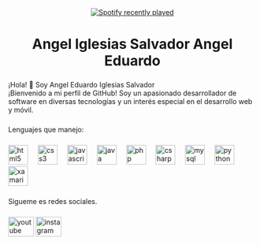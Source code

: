 <div align="center">
  <a href="https://open.spotify.com/user/https://open.spotify.com/intl-es/track/1yX6sh2TkrT5hsXodo7aS6?si=3e6b47274b584211">
    <img src="https://spotify-recently-played-readme.vercel.app/api?user=https://open.spotify.com/intl-es/track/1yX6sh2TkrT5hsXodo7aS6?si=3e6b47274b584211&count=3&unique=true" alt="Spotify recently played"  />
  </a>
</div>

###

<h1 align="center">Angel Iglesias Salvador Angel Eduardo</h1>

###

<p align="left">¡Hola! 👋 Soy Angel Eduardo Iglesias Salvador<br>¡Bienvenido a mi perfil de GitHub! Soy un apasionado desarrollador de software en diversas tecnologías y un interés especial en el desarrollo web y móvil.</p>

###

<p align="left">Lenguajes que manejo:</p>

###

<div align="left">
  <img src="https://cdn.jsdelivr.net/gh/devicons/devicon/icons/html5/html5-original.svg" height="40" alt="html5 logo"  />
  <img width="12" />
  <img src="https://cdn.jsdelivr.net/gh/devicons/devicon/icons/css3/css3-original.svg" height="40" alt="css3 logo"  />
  <img width="12" />
  <img src="https://cdn.jsdelivr.net/gh/devicons/devicon/icons/javascript/javascript-original.svg" height="40" alt="javascript logo"  />
  <img width="12" />
  <img src="https://cdn.jsdelivr.net/gh/devicons/devicon/icons/java/java-original.svg" height="40" alt="java logo"  />
  <img width="12" />
  <img src="https://cdn.jsdelivr.net/gh/devicons/devicon/icons/php/php-original.svg" height="40" alt="php logo"  />
  <img width="12" />
  <img src="https://cdn.jsdelivr.net/gh/devicons/devicon/icons/csharp/csharp-original.svg" height="40" alt="csharp logo"  />
  <img width="12" />
  <img src="https://cdn.jsdelivr.net/gh/devicons/devicon/icons/mysql/mysql-original.svg" height="40" alt="mysql logo"  />
  <img width="12" />
  <img src="https://cdn.jsdelivr.net/gh/devicons/devicon/icons/python/python-original.svg" height="40" alt="python logo"  />
  <img width="12" />
  <img src="https://cdn.jsdelivr.net/gh/devicons/devicon/icons/xamarin/xamarin-original.svg" height="40" alt="xamarin logo"  />
</div>

###

<p align="left">Sigueme es redes sociales.</p>

###

<div align="left">
  <img src="https://raw.githubusercontent.com/maurodesouza/profile-readme-generator/master/src/assets/icons/social/youtube/default.svg" width="52" height="40" alt="youtube logo"  />
  <img src="https://raw.githubusercontent.com/maurodesouza/profile-readme-generator/master/src/assets/icons/social/instagram/default.svg" width="52" height="40" alt="instagram logo"  />
</div>

###
